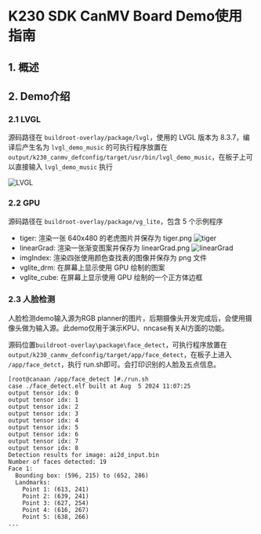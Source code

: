 # K230 SDK CanMV Board Demo使用指南

## 1. 概述

## 2. Demo介绍

### 2.1 LVGL

源码路径在 `buildroot-overlay/package/lvgl`，使用的 LVGL 版本为 8.3.7，编译后产生名为 `lvgl_demo_music` 的可执行程序放置在 `output/k230_canmv_defconfig/target/usr/bin/lvgl_demo_music`，在板子上可以直接输入 `lvgl_demo_music` 执行

![LVGL](https://developer.canaan-creative.com/api/post/attachment?id=424)

### 2.2 GPU

源码路径在 `buildroot-overlay/package/vg_lite`，包含 5 个示例程序

- tiger: 渲染一张 640x480 的老虎图片并保存为 tiger.png ![tiger](https://developer.canaan-creative.com/api/post/attachment?id=422)
- linearGrad: 渲染一张渐变图案并保存为 linearGrad.png ![linearGrad](https://developer.canaan-creative.com/api/post/attachment?id=423)
- imgIndex: 渲染四张使用颜色查找表的图像并保存为 png 文件
- vglite_drm: 在屏幕上显示使用 GPU 绘制的图案
- vglite_cube: 在屏幕上显示使用 GPU 绘制的一个正方体边框

### 2.3 人脸检测

人脸检测demo输入源为RGB planner的图片，后期摄像头开发完成后，会使用摄像头做为输入源。此demo仅用于演示KPU、nncase有关AI方面的功能。

源码位置`buildroot-overlay\package\face_detect`，可执行程序放置在`output/k230_canmv_defconfig/target/app/face_detect`，在板子上进入 `/app/face_detct`，执行 run.sh即可。会打印识别的人脸及五点信息。

```shell
[root@canaan /app/face_detect ]#./run.sh
case ./face_detect.elf built at Aug  5 2024 11:07:25
output tensor idx: 0
output tensor idx: 1
output tensor idx: 2
output tensor idx: 3
output tensor idx: 4
output tensor idx: 5
output tensor idx: 6
output tensor idx: 7
output tensor idx: 8
Detection results for image: ai2d_input.bin
Number of faces detected: 19
Face 1:
  Bounding box: (596, 215) to (652, 286)
  Landmarks:
    Point 1: (613, 241)
    Point 2: (639, 241)
    Point 3: (627, 254)
    Point 4: (616, 267)
    Point 5: (638, 266)
...
```
